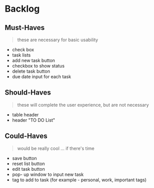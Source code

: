 # Backlog

## Must-Haves

> these are necessary for basic usability

- check box
- task lists
- add new task button
- checkbox to show status
- delete task button
- due date input for each task

## Should-Haves

> these will complete the user experience, but are not necessary

- table header
- header "TO DO List"

## Could-Haves

> would be really cool ... if there's time

- save button
- reset list button
- edit task button
- pop- up window to input new task
- tag to add to task (for example - personal, work, important tags)
